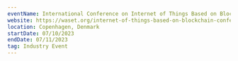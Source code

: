 ```yaml
---
eventName: International Conference on Internet of Things Based on Blockchain (ICIOTBB)
website: https://waset.org/internet-of-things-based-on-blockchain-conference-in-july-2023-in-copenhagen
location: Copenhagen, Denmark
startDate: 07/10/2023
endDate: 07/11/2023
tag: Industry Event
---
```

